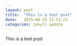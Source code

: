 ```yaml
---
layout: post
title:  "This is a test post"
date:   2015-08-29 13:53:23
categories: jekyll update
---
```


This is a test post
